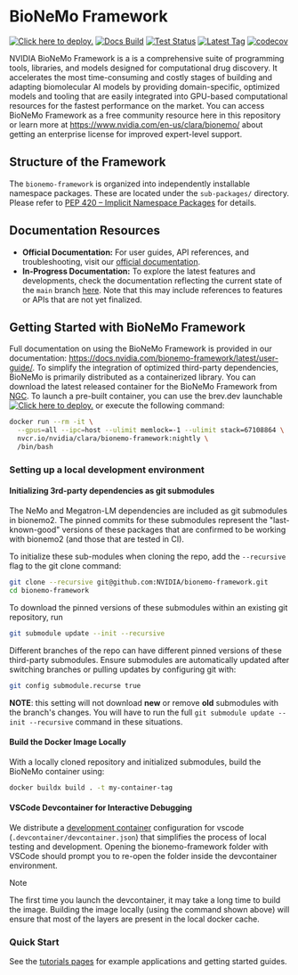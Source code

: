 # BioNeMo Framework
[![Click here to deploy.](https://uohmivykqgnnbiouffke.supabase.co/storage/v1/object/public/landingpage/brevdeploynavy.svg)](https://console.brev.dev/launchable/deploy/now?launchableID=env-2pPDA4sJyTuFf3KsCv5KWRbuVlU)
[![Docs Build](https://img.shields.io/github/actions/workflow/status/NVIDIA/bionemo-framework/pages/pages-build-deployment?label=docs-build)](https://nvidia.github.io/bionemo-framework)
[![Test Status](https://github.com/NVIDIA/bionemo-framework/actions/workflows/unit-tests.yml/badge.svg)](https://github.com/NVIDIA/bionemo-framework/actions/workflows/unit-tests.yml)
[![Latest Tag](https://img.shields.io/github/v/tag/NVIDIA/bionemo-framework?label=latest-version)](https://catalog.ngc.nvidia.com/orgs/nvidia/teams/clara/containers/bionemo-framework/tags)
[![codecov](https://codecov.io/gh/NVIDIA/bionemo-framework/branch/main/graph/badge.svg?token=XqhegdZRqB)](https://codecov.io/gh/NVIDIA/bionemo-framework)

NVIDIA BioNeMo Framework is a is a comprehensive suite of programming tools, libraries, and models designed for computational drug discovery.
It accelerates the most time-consuming and costly stages of building and adapting biomolecular AI models by providing
domain-specific, optimized models and tooling that are easily integrated into GPU-based computational resources for the
fastest performance on the market. You can access BioNeMo Framework as a free community resource here in this repository
or learn more at <https://www.nvidia.com/en-us/clara/bionemo/> about getting an enterprise license for improved
expert-level support.

## Structure of the Framework

The `bionemo-framework` is organized into independently installable namespace packages. These are located under the
`sub-packages/` directory. Please refer to [PEP 420 – Implicit Namespace Packages](https://peps.python.org/pep-0420/)
for details.


## Documentation Resources

- **Official Documentation:** For user guides, API references, and troubleshooting, visit our [official documentation](https://docs.nvidia.com/bionemo-framework/latest/).
- **In-Progress Documentation:** To explore the latest features and developments, check the documentation reflecting the current state of the `main` branch [here](https://nvidia.github.io/bionemo-framework/). Note that this may include references to features or APIs that are not yet finalized.

## Getting Started with BioNeMo Framework

Full documentation on using the BioNeMo Framework is provided in our documentation:
<https://docs.nvidia.com/bionemo-framework/latest/user-guide/>. To simplify the integration of optimized third-party dependencies, BioNeMo is primarily distributed as a containerized library. You can download the latest released container for the BioNeMo Framework from
[NGC](https://catalog.ngc.nvidia.com/orgs/nvidia/teams/clara/containers/bionemo-framework). To launch a pre-built container, you can use the brev.dev launchable [![ Click here to deploy.](https://uohmivykqgnnbiouffke.supabase.co/storage/v1/object/public/landingpage/brevdeploynavy.svg)](https://console.brev.dev/launchable/deploy/now?launchableID=env-2pPDA4sJyTuFf3KsCv5KWRbuVlU) or execute the following command:

```bash
docker run --rm -it \
  --gpus=all --ipc=host --ulimit memlock=-1 --ulimit stack=67108864 \
  nvcr.io/nvidia/clara/bionemo-framework:nightly \
  /bin/bash
```

### Setting up a local development environment

#### Initializing 3rd-party dependencies as git submodules

The NeMo and Megatron-LM dependencies are included as git submodules in bionemo2. The pinned commits for these submodules represent the "last-known-good" versions of these packages
that are confirmed to be working with bionemo2 (and those that are tested in CI).

To initialize these sub-modules when cloning the repo, add the `--recursive` flag to the git clone command:

```bash
git clone --recursive git@github.com:NVIDIA/bionemo-framework.git
cd bionemo-framework
```

To download the pinned versions of these submodules within an existing git repository, run

```bash
git submodule update --init --recursive
```

Different branches of the repo can have different pinned versions of these third-party submodules. Ensure submodules are automatically updated after switching branches or pulling updates by configuring git with:


```bash
git config submodule.recurse true
```

**NOTE**: this setting will not download **new** or remove **old** submodules with the branch's changes.
You will have to run the full `git submodule update --init --recursive` command in these situations.

#### Build the Docker Image Locally


With a locally cloned repository and initialized submodules, build the BioNeMo container using:

```bash
docker buildx build . -t my-container-tag
```


#### VSCode Devcontainer for Interactive Debugging

We distribute a [development container](https://devcontainers.github.io/) configuration for vscode
(`.devcontainer/devcontainer.json`) that simplifies the process of local testing and development. Opening the
bionemo-framework folder with VSCode should prompt you to re-open the folder inside the devcontainer environment.

> [!NOTE]
> The first time you launch the devcontainer, it may take a long time to build the image. Building the image locally
> (using the command shown above) will ensure that most of the layers are present in the local docker cache.

### Quick Start

See the [tutorials pages](https://docs.nvidia.com/bionemo-framework/latest/user-guide/examples/bionemo-esm2/pretrain/)
for example applications and getting started guides.

